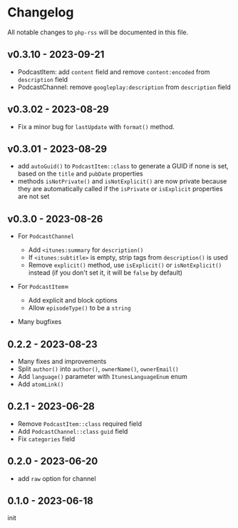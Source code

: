# Changelog

All notable changes to `php-rss` will be documented in this file.

## v0.3.10 - 2023-09-21

- PodcastItem: add `content` field and remove `content:encoded` from `description` field
- PodcastChannel: remove `googleplay:description` from `description` field

## v0.3.02 - 2023-08-29

- Fix a minor bug for `lastUpdate` with `format()` method.

## v0.3.01 - 2023-08-29

- add `autoGuid()` to `PodcastItem::class` to generate a GUID if none is set, based on the `title` and `pubDate` properties
- methods `isNotPrivate()` and `isNotExplicit()` are now private because they are automatically called if the `isPrivate` or `isExplicit` properties are not set

## v0.3.0 - 2023-08-26

- For `PodcastChannel`   
     
  - Add `<itunes:summary` for `description()`   
  - If `<itunes:subtitle>` is empty, strip tags from `description()` is used   
  - Remove `explicit()` method, use `isExplicit()` or `isNotExplicit()` instead (if you don't set it, it will be `false` by default)   
  
- For `PodcastItem`≈   
     
  - Add explicit and block options   
  - Allow `episodeType()` to be a `string`   
  
- Many bugfixes   
  

## 0.2.2 - 2023-08-23

- Many fixes and improvements
- Split `author()` into `author()`, `ownerName()`, `ownerEmail()`
- Add `language()` parameter with `ItunesLanguageEnum` enum
- Add `atomLink()`

## 0.2.1 - 2023-06-28

- Remove `PodcastItem::class` required field
- Add `PodcastChannel::class` `guid` field
- Fix `categories` field

## 0.2.0 - 2023-06-20

- add `raw` option for channel

## 0.1.0 - 2023-06-18

init
